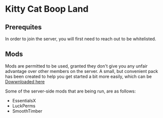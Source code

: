 # Kitty Cat Boop Land
## Prerequites
In order to join the server, you will first need to reach out to be whitelisted.

## Mods
Mods are permitted to be used, granted they don't give you any unfair advantage over other members on the server.
A small, but convenient pack has been created to help you get started a bit more easily, which can be [Dowwnloaded here](https://github.com/ScruffyBunnyNL/KittyCatBoopLand/blob/main/KittyCatBoopLand%201.0.0.zip)

Some of the server-side mods that are being run, are as follows:
* EssentialsX
* LuckPerms
* SmoothTimber
